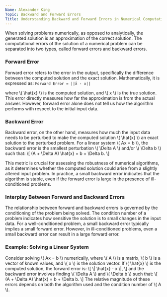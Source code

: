 ```yaml
---
Name: Alexander King
Topic: Backward and Forward Errors
Title: Understanding Backward and Forward Errors in Numerical Computations
---
```


When solving problems numerically, as opposed to analytically, the generated solution is an approximation of the correct solution. The computational errors of the solution of a numerical problem can be separated into two types, called forward errors and backward errors.

### Forward Error
Forward error refers to the error in the output, specifically the difference between the computed solution and the exact solution. Mathematically, it is expressed as:
`Forward Error = ||x̂ - x||`

where \\( \\hat{x} \\) is the computed solution, and \\( x \\) is the true solution. This error directly measures how far the approximation is from the actual answer. However, forward error alone does not tell us how the algorithm performs with respect to the initial input data.

### Backward Error
Backward error, on the other hand, measures how much the input data needs to be perturbed to make the computed solution \\( \\hat{x} \\) an exact solution to the perturbed problem. For a linear system \\( Ax = b \\), the backward error is the smallest perturbation \\( \\Delta A \\) and/or \\( \\Delta b \\) such that:
\\[
(A + \\Delta A) \\hat{x} = b + \\Delta b.
\\]

This metric is crucial for assessing the robustness of numerical algorithms, as it determines whether the computed solution could arise from a slightly altered input problem. In practice, a small backward error indicates that the algorithm is stable, even if the forward error is large in the presence of ill-conditioned problems.

### Interplay Between Forward and Backward Errors
The relationship between forward and backward errors is governed by the conditioning of the problem being solved. The condition number of a problem indicates how sensitive the solution is to small changes in the input data. For a well-conditioned problem, a small backward error typically implies a small forward error. However, in ill-conditioned problems, even a small backward error can result in a large forward error.

### Example: Solving a Linear System
Consider solving \\( Ax = b \\) numerically, where \\( A \\) is a matrix, \\( b \\) is a vector of known values, and \\( x \\) is the solution vector. If \\( \\hat{x} \\) is the computed solution, the forward error is:
\\[
\\| \\hat{x} - x \\|,
\\]
and the backward error involves finding \\( \\Delta A \\) and \\( \\Delta b \\) such that:
\\[
(A + \\Delta A) \\hat{x} = b + \\Delta b.
\\]
The relative magnitude of these errors depends on both the algorithm used and the condition number of \\( A \\).
